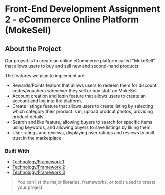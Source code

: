 # Front-End Development Assignment 2 - eCommerce Online Platform (MokeSell)

## About the Project

Our project is to create an online eCommerce platform called "MokeSell" that allows users to buy and sell new and second-hand products.

The features we plan to implement are:
- Rewards/Points feature that allows users to redeem them for discount codes/vouchers whenever they sell or buy stuff on MokeSell.
- Account creation and login feature that allows users to create an account and log into the platform.
- Create listings feature that allows users to create listing by selecting which category their product is in, upload prodcut photos, providing product details. 
- Search and like feature, allowing buyers to search for specific items using keywords, and allowing buyers to save listings by liking them.
- User ratings and reviews, displaying user ratings and reviews to built trust in the marketplace.


### Built With

- [Technology/Framework 1](https://example.com)
- [Technology/Framework 2](https://example.com)
- [Technology/Framework 3](https://example.com)

> You can list the major libraries, frameworks, or tools used to create your project.
